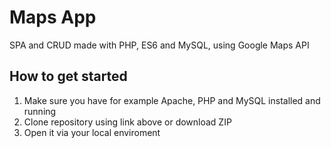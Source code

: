 # Maps App
SPA and CRUD made with PHP, ES6 and MySQL, using Google Maps API

## How to get started
1. Make sure you have for example Apache, PHP and MySQL installed and running
2. Clone repository using link above or download ZIP
3. Open it via your local enviroment